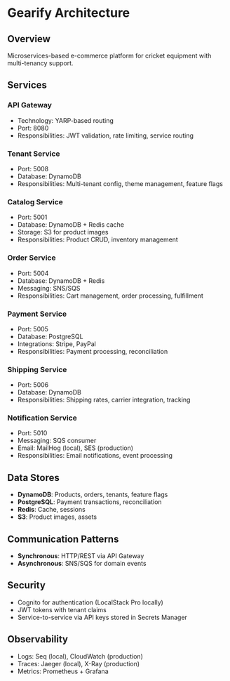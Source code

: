 # Gearify Architecture

## Overview
Microservices-based e-commerce platform for cricket equipment with multi-tenancy support.

## Services

### API Gateway
- Technology: YARP-based routing
- Port: 8080
- Responsibilities: JWT validation, rate limiting, service routing

### Tenant Service
- Port: 5008
- Database: DynamoDB
- Responsibilities: Multi-tenant config, theme management, feature flags

### Catalog Service
- Port: 5001
- Database: DynamoDB + Redis cache
- Storage: S3 for product images
- Responsibilities: Product CRUD, inventory management

### Order Service
- Port: 5004
- Database: DynamoDB + Redis
- Messaging: SNS/SQS
- Responsibilities: Cart management, order processing, fulfillment

### Payment Service
- Port: 5005
- Database: PostgreSQL
- Integrations: Stripe, PayPal
- Responsibilities: Payment processing, reconciliation

### Shipping Service
- Port: 5006
- Database: DynamoDB
- Responsibilities: Shipping rates, carrier integration, tracking

### Notification Service
- Port: 5010
- Messaging: SQS consumer
- Email: MailHog (local), SES (production)
- Responsibilities: Email notifications, event processing

## Data Stores
- **DynamoDB**: Products, orders, tenants, feature flags
- **PostgreSQL**: Payment transactions, reconciliation
- **Redis**: Cache, sessions
- **S3**: Product images, assets

## Communication Patterns
- **Synchronous**: HTTP/REST via API Gateway
- **Asynchronous**: SNS/SQS for domain events

## Security
- Cognito for authentication (LocalStack Pro locally)
- JWT tokens with tenant claims
- Service-to-service via API keys stored in Secrets Manager

## Observability
- Logs: Seq (local), CloudWatch (production)
- Traces: Jaeger (local), X-Ray (production)
- Metrics: Prometheus + Grafana
